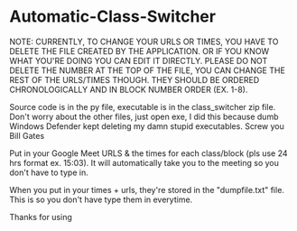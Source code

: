 # Automatic-Class-Switcher
NOTE: CURRENTLY, TO CHANGE YOUR URLS OR TIMES, YOU HAVE TO DELETE THE FILE CREATED BY THE APPLICATION. OR IF YOU KNOW WHAT YOU'RE DOING YOU CAN EDIT IT DIRECTLY.
PLEASE DO NOT DELETE THE NUMBER AT THE TOP OF THE FILE, YOU CAN CHANGE THE REST OF THE URLS/TIMES THOUGH. THEY SHOULD BE ORDERED CHRONOLOGICALLY AND IN BLOCK NUMBER ORDER 
(EX. 1-8). 

Source code is in the py file, executable is in the class_switcher zip file. Don't worry about the other files, just open exe, I did this because dumb
Windows Defender kept deleting my damn stupid executables. Screw you Bill Gates

Put in your Google Meet URLS & the times for each class/block (pls use 24 hrs format ex. 15:03). It will automatically take you to the meeting so you don't have to type in.

When you put in your times + urls, they're stored in the "dumpfile.txt" file. This is so you don't have type them in everytime.

Thanks for using
